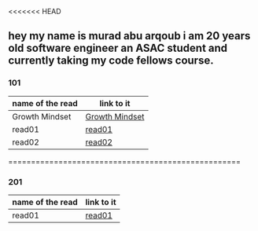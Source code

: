 <<<<<<< HEAD
## hey my name is **murad abu arqoub** i am 20 years old software engineer an ASAC student and currently taking my code fellows course.

### 101


name of the read | link to it
------------ | -------------
Growth Mindset | [Growth Mindset](https://muradabuarqoub.github.io/reading-notes/Growth%20Mindset)
read01 | [read01](https://muradabuarqoub.github.io/reading-notes/read01)
read02 | [read02](https://muradabuarqoub.github.io/reading-notes/read02)

===================================================

### 201

name of the read | link to it
------------ | -------------
read01 | [read01](https://muradabuarqoub.github.io/reading-notes/102read-01)
